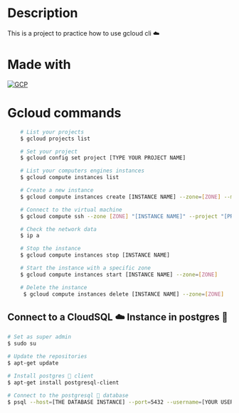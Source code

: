 # Description
This is a project to practice how to use gcloud cli ☁️

# Made with
[![GCP](https://img.shields.io/badge/GCP-489f50?style=for-the-badge&logo=googlecloud&logoColor=white&labelColor=000000)]()

# Gcloud commands

```sh
    # List your projects
    $ gcloud projects list

    # Set your project
    $ gcloud config set project [TYPE YOUR PROJECT NAME]

    # List your computers engines instances
    $ gcloud compute instances list

    # Create a new instance
    $ gcloud compute instances create [INSTANCE NAME] --zone=[ZONE] --machine-type=[MACHINE TYPE] --image=[VIRTUAL MACHINE TYPE]

    # Connect to the virtual machine
    $ gcloud compute ssh --zone [ZONE] "[INSTANCE NAME]" --project "[PROJECT NAME]"

    # Check the network data
    $ ip a

    # Stop the instance
    $ gcloud compute instances stop [INSTANCE NAME]

    # Start the instance with a specific zone
    $ gcloud compute instances start [INSTANCE NAME] --zone=[ZONE]

    # Delete the instance
     $ gcloud compute instances delete [INSTANCE NAME] --zone=[ZONE]
```

## Connect to a CloudSQL ☁️ Instance in postgres 🐘

```sh
# Set as super admin
$ sudo su

# Update the repositories
$ apt-get update

# Install postgres 🐘 client
$ apt-get install postgresql-client

# Connect to the postgresql 🐘 database
$ psql --host=[THE DATABASE INSTANCE] --port=5432 --username=[YOUR USERNAME] --password --dbname=[YOUR DATABASE NAME]
```